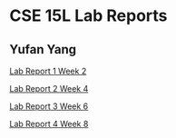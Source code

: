 # CSE 15L Lab Reports
## Yufan Yang

[Lab Report 1 Week 2](https://yuy040.github.io/cse15l-lab-reports/lab-report-1-week-2.html)

[Lab Report 2 Week 4](https://yuy040.github.io/cse15l-lab-reports/lab-report-2-week-4.html)

[Lab Report 3 Week 6](https://yuy040.github.io/cse15l-lab-reports/lab-report-3-week-6.html)

[Lab Report 4 Week 8](https://yuy040.github.io/cse15l-lab-reports/lab-report-4-week-8.html)